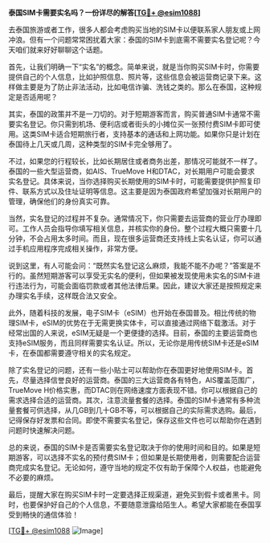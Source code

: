 **泰国SIM卡需要实名吗？一份详尽的解答[[TG💪+ @esim1088](https://t.me/s/esim1088)]**

去泰国旅游或者工作，很多人都会考虑购买当地的SIM卡以便联系家人朋友或上网冲浪。但有一个问题常常困扰着大家：泰国的SIM卡到底需不需要实名登记呢？今天咱们就来好好聊聊这个话题。

首先，让我们明确一下“实名”的概念。简单来说，就是当你购买SIM卡时，你需要提供自己的个人信息，比如护照信息、照片等，这些信息会被运营商记录下来。这样做主要是为了防止非法活动，比如电信诈骗、洗钱之类的。那么在泰国，这种规定是否适用呢？

其实，泰国的政策并不是一刀切的。对于短期游客而言，购买普通SIM卡通常不需要实名登记。你只需到机场、便利店或者街头的小摊位买一张预付费SIM卡即可使用。这类SIM卡适合短期旅行者，支持基本的通话和上网功能。如果你只是计划在泰国待上几天或几周，这种类型的SIM卡完全够用了。

不过，如果您的行程较长，比如长期居住或者商务出差，那情况可能就不一样了。泰国的一些大型运营商，如AIS、TrueMove H和DTAC，对长期用户可能会要求实名登记。具体来说，当你选择购买长期使用的SIM卡时，可能需要提供护照复印件、联系方式以及住址证明等信息。这主要是因为泰国政府希望加强对长期用户的管理，确保他们的身份真实可靠。

当然，实名登记的过程并不复杂。通常情况下，你只需要去运营商的营业厅办理即可。工作人员会指导你填写相关信息，并核实你的身份。整个过程大概只需要十几分钟，不会占用太多时间。而且，现在很多运营商还支持线上实名认证，你可以通过手机应用程序完成相关操作，非常方便。

说到这里，有人可能会问：“既然实名登记这么麻烦，我能不能不办呢？”答案是不行的。虽然短期游客可以享受无实名的便利，但如果被发现使用未实名的SIM卡进行违法行为，可能会面临罚款或者其他法律后果。因此，建议大家还是按照规定来办理实名手续，这样既合法又安全。

此外，随着科技的发展，电子SIM卡（eSIM）也开始在泰国普及。相比传统的物理SIM卡，eSIM的优势在于无需更换实体卡，可以直接通过网络下载激活。对于经常出国的人来说，eSIM无疑是一个更便捷的选择。目前，泰国的主要运营商也支持eSIM服务，而且同样需要实名认证。所以，无论你是用传统SIM卡还是eSIM卡，在泰国都需要遵守相关的实名规定。

除了实名登记的问题，还有一些小贴士可以帮助你在泰国更好地使用SIM卡。首先，尽量选择信誉良好的运营商。泰国的三大运营商各有特色，AIS覆盖范围广，TrueMove H价格实惠，而DTAC则在网络速度方面表现不错。你可以根据自己的需求选择合适的运营商。其次，注意流量套餐的选择。泰国的SIM卡通常有多种流量套餐可供选择，从几GB到几十GB不等，可以根据自己的实际需求选购。最后，记得保存好发票和合同。即使不需要实名登记，保存这些文件也可以帮助你在遇到问题时快速解决问题。

总的来说，泰国的SIM卡是否需要实名登记取决于你的使用时间和目的。如果是短期游客，可以选择不实名的预付费SIM卡；但如果是长期使用者，则需要配合运营商完成实名登记。无论如何，遵守当地的规定不仅有助于保障个人权益，也能避免不必要的麻烦。

最后，提醒大家在购买SIM卡时一定要选择正规渠道，避免买到假卡或者黑卡。同时，也要保护好自己的个人信息，不要随意泄露给陌生人。希望大家都能在泰国享受到畅快的通信体验！

[[TG💪+ @esim1088](https://t.me/s/esim1088) ![Image](https://i.postimg.cc/4NQfJmqS/Snipaste-2025-05-13-00-14-12.png)]